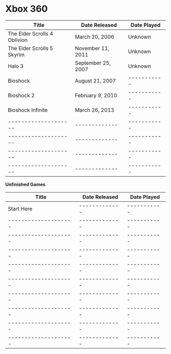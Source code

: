 Xbox 360
========================

| Title                                           | Date Released      | Date Played   |
| --------------------                            | -------------      | -----------   |
| The Elder Scrolls 4 Oblivion                    | March 20, 2006     | Unknown       |
| The Elder Scrolls 5 Skyrim                      | November 11, 2011  | Unknown       |
| Halo 3                                          | September 25, 2007 | Unknown       |
| Bioshock                                        | August 21, 2007    | -----------   |
| Bioshock 2                                      | February 9, 2010   | -----------   |
| Bioshock Infinite                               | March 26, 2013     | -----------   |
| --------------------                            | -------------      | -----------   |
| --------------------                            | -------------      | -----------   |
| --------------------                            | -------------      | -----------   |
| --------------------                            | -------------      | -----------   |

**Unfinished Games**

| Title                                           | Date Released      | Date Played   |
| --------------------                            | -------------      | -----------   |
| Start Here                                      | -------------      | -----------   |
| --------------------                            | -------------      | -----------   |
| --------------------                            | -------------      | -----------   |
| --------------------                            | -------------      | -----------   |
| --------------------                            | -------------      | -----------   |
| --------------------                            | -------------      | -----------   |
| --------------------                            | -------------      | -----------   |
| --------------------                            | -------------      | -----------   |
| --------------------                            | -------------      | -----------   |
| --------------------                            | -------------      | -----------   |